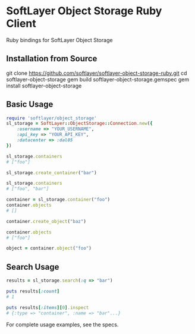 SoftLayer Object Storage Ruby Client
====================================

Ruby bindings for SoftLayer Object Storage

Installation from Source
------------------------
git clone https://github.com/softlayer/softlayer-object-storage-ruby.git
cd softlayer-object-storage
gem build softlayer-object-storage.gemspec 
gem install softlayer-object-storage 

Basic Usage
----------

```ruby
require 'softlayer/object_storage'
sl_storage = SoftLayer::ObjectStorage::Connection.new({
    :username => "YOUR_USERNAME", 
    :api_key => "YOUR_API_KEY", 
    :datacenter => :dal05
})

sl_storage.containers
# ["foo"]

sl_storage.create_container("bar")

sl_storage.containers
# ["foo", "bar"]

container = sl_storage.container("foo")
container.objects
# []

container.create_object("baz")

container.objects
# ["foo"]

object = container.object("foo")
```

Search Usage
-----------

```ruby
results = sl_storage.search(:q => "bar")

puts results[:count]
# 1

puts results[:items][0].inspect
# {:type => "container", :name => "bar"...}
```

For complete usage examples, see the specs.
